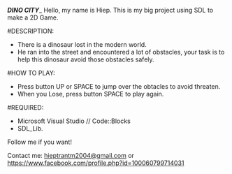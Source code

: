 _______________________________DINO CITY________________________________
Hello, my name is Hiep.
This is my big project using SDL to make a 2D Game.

#DESCRIPTION:
- There is a dinosaur lost in the modern world.
- He ran into the street and encountered a lot of obstacles, your task is to help this dinosaur avoid those obstacles safely.

#HOW TO PLAY:
- Press button UP or SPACE to jump over the obtacles to avoid threaten.
- When you Lose, press button SPACE to play again.

#REQUIRED:
- Microsoft Visual Studio // Code::Blocks
- SDL_Lib.

Follow me if you want!

Contact me: hieptrantm2004@gmail.com or https://www.facebook.com/profile.php?id=100060799714031
